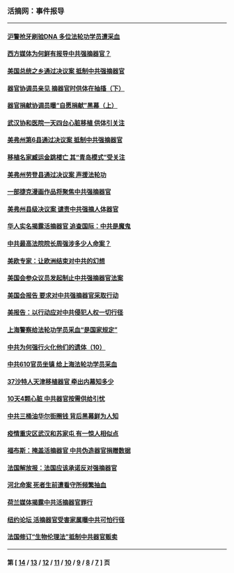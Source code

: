 ### 活摘网：事件报导
---
#### [沪警抢牙刷验DNA 多位法轮功学员遭采血](../../pages/nf5877/n12969218.md?05270430) 
#### [西方媒体为何鲜有报导中共强摘器官？](../../pages/nf5877/n12932034.md?05270430) 
#### [美国总统之乡通过决议案 抵制中共强摘器官](../../pages/nf5877/n12908242.md?05270430) 
#### [器官协调员亲见 摘器官时供体在抽搐（下）](../../pages/nf5877/n12898622.md?05270430) 
#### [器官捐献协调员曝“自愿捐献”黑幕（上）](../../pages/nf5877/n12878830.md?05270430) 
#### [武汉协和医院一天四台心脏移植 供体引关注](../../pages/nf5877/n12863175.md?05270430) 
#### [美弗州第6县通过决议案 抵制中共强摘器官](../../pages/nf5877/n12805218.md?05270430) 
#### [移植名家臧运金跳楼亡 其“青岛模式”受关注](../../pages/nf5877/n12803746.md?05270430) 
#### [美弗州劳登县通过决议案 声援法轮功](../../pages/nf5877/n12785715.md?05270430) 
#### [一部捷克漫画作品将聚焦中共强摘器官](../../pages/nf5877/n12785954.md?05270430) 
#### [美弗州县级决议案 谴责中共强摘人体器官](../../pages/nf5877/n12721290.md?05270430) 
#### [华人实名揭露活摘器官 追查国际：中共是魔鬼](../../pages/nf5877/n12691724.md?05270430) 
#### [中共最高法院院长周强涉多少人命案？](../../pages/nf5877/n12678074.md?05270430) 
#### [美欧专家：让欧洲结束对中共的幻想](../../pages/nf5877/n12652921.md?05270430) 
#### [美国会参众议员发起制止中共强摘器官法案](../../pages/nf5877/n12627668.md?05270430) 
#### [美国会报告 要求对中共强摘器官采取行动](../../pages/nf5877/n12448233.md?05270430) 
#### [美报告：以行动应对中共侵犯人权一切行径](../../pages/nf5877/n12443204.md?05270430) 
#### [上海警察给法轮功学员采血“是国家规定”](../../pages/nf5877/n12371027.md?05270430) 
#### [中共为何强行火化他们的遗体（10）](../../pages/nf5877/n12352363.md?05270430) 
#### [中共610官员坐镇 给上海法轮功学员采血](../../pages/nf5877/n12350295.md?05270430) 
#### [37沙特人天津移植器官 牵出内幕知多少](../../pages/nf5877/n12338586.md?05270430) 
#### [10天4颗心脏 中共器官按需供给引忧](../../pages/nf5877/n12326366.md?05270430) 
#### [中共三桶油华尔街圈钱 背后黑幕鲜为人知](../../pages/nf5877/n12249199.md?05270430) 
#### [疫情重灾区武汉和苏家屯 有一惊人相似点](../../pages/nf5877/n12150824.md?05270430) 
#### [福布斯：掩盖活摘器官 中共伪造器官捐赠数据](../../pages/nf5877/n11669316.md?05270430) 
#### [法国解放报：法国应该承诺反对强摘器官](../../pages/nf5877/n11597772.md?05270430) 
#### [河北命案 死者生前遭看守所频繁抽血](../../pages/nf5877/n11594995.md?05270430) 
#### [荷兰媒体揭露中共活摘器官罪行](../../pages/nf5877/n11574020.md?05270430) 
#### [纽约论坛 活摘器官受害家属曝中共可怕行径](../../pages/nf5877/n11547913.md?05270430) 
#### [法国修订“生物伦理法”抵制中共器官贩卖](../../pages/nf5877/n11545564.md?05270430) 

---
#### 第 [ [14](./14.md?05270430) / [13](./13.md?05270430) / [12](./12.md?05270430) / [11](./11.md?05270430) / [10](./10.md?05270430) / [9](./9.md?05270430) / [8](./8.md?05270430) / [7](./7.md?05270430) ] 页
